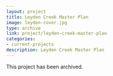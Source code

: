 ```yaml
---
layout: project
title: Leyden Creek Master Plan
image: leyden-cover.jpg
type: archive
link: project/leyden-creek-master-plan
categories:
- current-projects
description: Leyden Creek Master Plan
---
```

This project has been archived.
